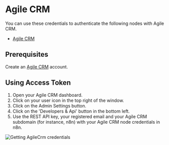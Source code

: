 # Agile CRM

You can use these credentials to authenticate the following nodes with Agile CRM.
- [Agile CRM](/integrations/nodes/n8n-nodes-base.agileCrm/)


## Prerequisites

Create an [Agile CRM](https://www.agilecrm.com/) account.

## Using Access Token

1. Open your Agile CRM dashboard.
2. Click on your user icon in the top right of the window.
3. Click on the Admin Settings button.
4. Click on the 'Developers & Api' button in the bottom left.
5. Use the REST API key, your registered email and your Agile CRM subdomain (for instance, n8n) with your Agile CRM node credentials in n8n.


![Getting AgileCrm credentials](/_images/integrations/credentials/agilecrm/using-access-token.gif)

